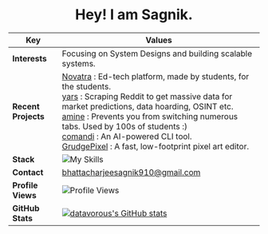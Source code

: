 <div align="center">
  
# Hey! I am Sagnik.

| **Key**           | **Values**                                                                                      |
|-------------------------|--------------------------------------------------------------------------------------------------|
| **Interests**           | Focusing on System Designs and building scalable systems.                                       |
| **Recent Projects**    | <div align="left">[Novatra](https://novatra.in) : Ed-tech platform, made by students, for the students.<br><div align="left">[yars](https://github.com/datavorous/yars) : Scraping Reddit to get massive data for market predictions, data hoarding, OSINT etc.<br><div align="left">[amine](https://github.com/datavorous/amine) : Prevents you from switching numerous tabs. Used by 100s of students :) <br> [comandi](https://github.com/datavorous/comandi) : An AI-powered CLI tool. <br> [GrudgePixel](https://github.com/datavorous/GrudgePixel) : A fast, low-footprint pixel art editor. </div>|
| **Stack**            | ![My Skills](https://skillicons.dev/icons?i=arduino,c,python,flask,redis,figma,tailwindcss) |
| **Contact**             | [bhattacharjeesagnik910@gmail.com](mailto:bhattacharjeesagnik910@gmail.com)                                                  |
| **Profile Views**       | ![Profile Views](https://visitcount.itsvg.in/api?id=datavorous&icon=0&color=0)                    |
| **GitHub Stats**        | [![datavorous's GitHub stats](https://github-readme-stats.vercel.app/api?username=datavorous&show_icons=true&theme=transparent&rank_icon=percentile)](https://github.com/datavorous) |
